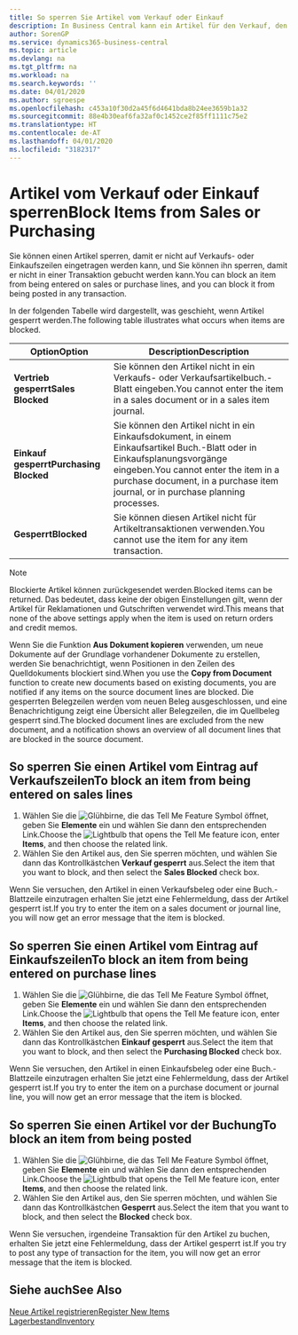 ```yaml
---
title: So sperren Sie Artikel vom Verkauf oder Einkauf
description: In Business Central kann ein Artikel für den Verkauf, den Einkauf oder alle Zwecke gesperrt werden.
author: SorenGP
ms.service: dynamics365-business-central
ms.topic: article
ms.devlang: na
ms.tgt_pltfrm: na
ms.workload: na
ms.search.keywords: ''
ms.date: 04/01/2020
ms.author: sgroespe
ms.openlocfilehash: c453a10f30d2a45f6d4641bda8b24ee3659b1a32
ms.sourcegitcommit: 88e4b30eaf6fa32af0c1452ce2f85ff1111c75e2
ms.translationtype: HT
ms.contentlocale: de-AT
ms.lasthandoff: 04/01/2020
ms.locfileid: "3182317"
---
```

# <a name="block-items-from-sales-or-purchasing"></a><span data-ttu-id="e734b-103">Artikel vom Verkauf oder Einkauf sperren</span><span class="sxs-lookup"><span data-stu-id="e734b-103">Block Items from Sales or Purchasing</span></span>
<span data-ttu-id="e734b-104">Sie können einen Artikel sperren, damit er nicht auf Verkaufs- oder Einkaufszeilen eingetragen werden kann, und Sie können ihn sperren, damit er nicht in einer Transaktion gebucht werden kann.</span><span class="sxs-lookup"><span data-stu-id="e734b-104">You can block an item from being entered on sales or purchase lines, and you can block it from being posted in any transaction.</span></span>  

<span data-ttu-id="e734b-105">In der folgenden Tabelle wird dargestellt, was geschieht, wenn Artikel gesperrt werden.</span><span class="sxs-lookup"><span data-stu-id="e734b-105">The following table illustrates what occurs when items are blocked.</span></span>  

|<span data-ttu-id="e734b-106">Option</span><span class="sxs-lookup"><span data-stu-id="e734b-106">Option</span></span>|<span data-ttu-id="e734b-107">Description</span><span class="sxs-lookup"><span data-stu-id="e734b-107">Description</span></span>|  
|--------------------|------------|  
|<span data-ttu-id="e734b-108">**Vertrieb gesperrt**</span><span class="sxs-lookup"><span data-stu-id="e734b-108">**Sales Blocked**</span></span>|<span data-ttu-id="e734b-109">Sie können den Artikel nicht in ein Verkaufs- oder Verkaufsartikelbuch.-Blatt eingeben.</span><span class="sxs-lookup"><span data-stu-id="e734b-109">You cannot enter the item in a sales document or in a sales item journal.</span></span>|  
|<span data-ttu-id="e734b-110">**Einkauf gesperrt**</span><span class="sxs-lookup"><span data-stu-id="e734b-110">**Purchasing Blocked**</span></span>|<span data-ttu-id="e734b-111">Sie können den Artikel nicht in ein Einkaufsdokument, in einem Einkaufsartikel Buch.-Blatt oder in Einkaufsplanungsvorgänge eingeben.</span><span class="sxs-lookup"><span data-stu-id="e734b-111">You cannot enter the item in a purchase document, in a purchase item journal, or in purchase planning processes.</span></span>|  
|<span data-ttu-id="e734b-112">**Gesperrt**</span><span class="sxs-lookup"><span data-stu-id="e734b-112">**Blocked**</span></span>|<span data-ttu-id="e734b-113">Sie können diesen Artikel nicht für Artikeltransaktionen verwenden.</span><span class="sxs-lookup"><span data-stu-id="e734b-113">You cannot use the item for any item transaction.</span></span>|  

> [!NOTE]
> <span data-ttu-id="e734b-114">Blockierte Artikel können zurückgesendet werden.</span><span class="sxs-lookup"><span data-stu-id="e734b-114">Blocked items can be returned.</span></span> <span data-ttu-id="e734b-115">Das bedeutet, dass keine der obigen Einstellungen gilt, wenn der Artikel für Reklamationen und Gutschriften verwendet wird.</span><span class="sxs-lookup"><span data-stu-id="e734b-115">This means that none of the above settings apply when the item is used on return orders and credit memos.</span></span>

<span data-ttu-id="e734b-116">Wenn Sie die Funktion **Aus Dokument kopieren** verwenden, um neue Dokumente auf der Grundlage vorhandener Dokumente zu erstellen, werden Sie benachrichtigt, wenn Positionen in den Zeilen des Quelldokuments blockiert sind.</span><span class="sxs-lookup"><span data-stu-id="e734b-116">When you use the **Copy from Document** function to create new documents based on existing documents, you are notified if any items on the source document lines are blocked.</span></span> <span data-ttu-id="e734b-117">Die gesperrten Belegzeilen werden vom neuen Beleg ausgeschlossen, und eine Benachrichtigung zeigt eine Übersicht aller Belegzeilen, die im Quellbeleg gesperrt sind.</span><span class="sxs-lookup"><span data-stu-id="e734b-117">The blocked document lines are excluded from the new document, and a notification shows an overview of all document lines that are blocked in the source document.</span></span>

## <a name="to-block-an-item-from-being-entered-on-sales-lines"></a><span data-ttu-id="e734b-118">So sperren Sie einen Artikel vom Eintrag auf Verkaufszeilen</span><span class="sxs-lookup"><span data-stu-id="e734b-118">To block an item from being entered on sales lines</span></span>  

1.  <span data-ttu-id="e734b-119">Wählen Sie die ![Glühbirne, die das Tell Me Feature](media/ui-search/search_small.png "Tell Me-Funktion") Symbol öffnet, geben Sie **Elemente** ein und wählen Sie dann den entsprechenden Link.</span><span class="sxs-lookup"><span data-stu-id="e734b-119">Choose the ![Lightbulb that opens the Tell Me feature](media/ui-search/search_small.png "Tell me what you want to do") icon, enter **Items**, and then choose the related link.</span></span>  
2.  <span data-ttu-id="e734b-120">Wählen Sie den Artikel aus, den Sie sperren möchten, und wählen Sie dann das Kontrollkästchen **Verkauf gesperrt** aus.</span><span class="sxs-lookup"><span data-stu-id="e734b-120">Select the item that you want to block, and then select the **Sales Blocked** check box.</span></span>  

<span data-ttu-id="e734b-121">Wenn Sie versuchen, den Artikel in einen Verkaufsbeleg oder eine Buch.-Blattzeile einzutragen erhalten Sie jetzt eine Fehlermeldung, dass der Artikel gesperrt ist.</span><span class="sxs-lookup"><span data-stu-id="e734b-121">If you try to enter the item on a sales document or journal line, you will now get an error message that the item is blocked.</span></span>

## <a name="to-block-an-item-from-being-entered-on-purchase-lines"></a><span data-ttu-id="e734b-122">So sperren Sie einen Artikel vom Eintrag auf Einkaufszeilen</span><span class="sxs-lookup"><span data-stu-id="e734b-122">To block an item from being entered on purchase lines</span></span>  

1.  <span data-ttu-id="e734b-123">Wählen Sie die ![Glühbirne, die das Tell Me Feature](media/ui-search/search_small.png "Tell Me-Funktion") Symbol öffnet, geben Sie **Elemente** ein und wählen Sie dann den entsprechenden Link.</span><span class="sxs-lookup"><span data-stu-id="e734b-123">Choose the ![Lightbulb that opens the Tell Me feature](media/ui-search/search_small.png "Tell me what you want to do") icon, enter **Items**, and then choose the related link.</span></span>  
2.  <span data-ttu-id="e734b-124">Wählen Sie den Artikel aus, den Sie sperren möchten, und wählen Sie dann das Kontrollkästchen **Einkauf gesperrt** aus.</span><span class="sxs-lookup"><span data-stu-id="e734b-124">Select the item that you want to block, and then select the **Purchasing Blocked** check box.</span></span>  

<span data-ttu-id="e734b-125">Wenn Sie versuchen, den Artikel in einen Einkaufsbeleg oder eine Buch.-Blattzeile einzutragen erhalten Sie jetzt eine Fehlermeldung, dass der Artikel gesperrt ist.</span><span class="sxs-lookup"><span data-stu-id="e734b-125">If you try to enter the item on a purchase document or journal line, you will now get an error message that the item is blocked.</span></span>

## <a name="to-block-an-item-from-being-posted"></a><span data-ttu-id="e734b-126">So sperren Sie einen Artikel vor der Buchung</span><span class="sxs-lookup"><span data-stu-id="e734b-126">To block an item from being posted</span></span>
1. <span data-ttu-id="e734b-127">Wählen Sie die ![Glühbirne, die das Tell Me Feature](media/ui-search/search_small.png "Tell Me-Funktion") Symbol öffnet, geben Sie **Elemente** ein und wählen Sie dann den entsprechenden Link.</span><span class="sxs-lookup"><span data-stu-id="e734b-127">Choose the ![Lightbulb that opens the Tell Me feature](media/ui-search/search_small.png "Tell me what you want to do") icon, enter **Items**, and then choose the related link.</span></span>
2. <span data-ttu-id="e734b-128">Wählen Sie den Artikel aus, den Sie sperren möchten, und wählen Sie dann das Kontrollkästchen **Gesperrt** aus.</span><span class="sxs-lookup"><span data-stu-id="e734b-128">Select the item that you want to block, and then select the **Blocked** check box.</span></span>

<span data-ttu-id="e734b-129">Wenn Sie versuchen, irgendeine Transaktion für den Artikel zu buchen, erhalten Sie jetzt eine Fehlermeldung, dass der Artikel gesperrt ist.</span><span class="sxs-lookup"><span data-stu-id="e734b-129">If you try to post any type of transaction for the item, you will now get an error message that the item is blocked.</span></span>

## <a name="see-also"></a><span data-ttu-id="e734b-130">Siehe auch</span><span class="sxs-lookup"><span data-stu-id="e734b-130">See Also</span></span>  
[<span data-ttu-id="e734b-131">Neue Artikel registrieren</span><span class="sxs-lookup"><span data-stu-id="e734b-131">Register New Items</span></span>](inventory-how-register-new-items.md)  
[<span data-ttu-id="e734b-132">Lagerbestand</span><span class="sxs-lookup"><span data-stu-id="e734b-132">Inventory</span></span>](inventory-manage-inventory.md)  
